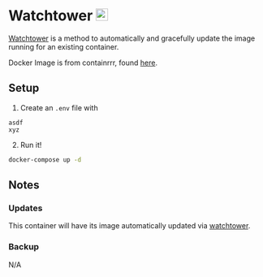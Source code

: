 # Watchtower <img src="https://github.com/containrrr/watchtower/blob/main/logo.png?raw=true" width="24">
[Watchtower](https://containrrr.dev/watchtower/) is a method to automatically and gracefully update the image running for an existing container.

Docker Image is from containrrr, found [here](https://hub.docker.com/r/containrrr/watchtower).

## Setup
1. Create an `.env` file with
```
asdf
xyz
```

2. Run it!
```bash
docker-compose up -d
```

## Notes
### Updates
This container will have its image automatically updated via [watchtower](https://ryanliu6/focus/watchtower).

### Backup
N/A
